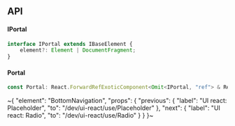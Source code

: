 

## API

#### IPortal

```ts
interface IPortal extends IBaseElement {
    element?: Element | DocumentFragment;
}
```

#### Portal

```ts
const Portal: React.ForwardRefExoticComponent<Omit<IPortal, "ref"> & React.RefAttributes<unknown>>;
```


~{
  "element": "BottomNavigation",
  "props": {
    "previous": {
      "label": "UI react: Placeholder",
      "to": "/dev/ui-react/use/Placeholder"
    },
    "next": {
      "label": "UI react: Radio",
      "to": "/dev/ui-react/use/Radio"
    }
  }
}~
